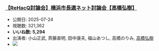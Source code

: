 ### [【ReHacQ討論会】横浜市長選ネット討論会【高橋弘樹】](https://www.youtube.com/watch?v=V41r2Xbmy2Y)
-   公開日: 2025-07-24
-   視聴数: 321,362
-   **いいね数: 5,294**
-   出演者: 小山正武, 斉藤直明, 田中康夫, 福山あつし, 高橋のりみ, [高橋弘樹](/rehacq_fan/people/高橋弘樹 "wikilink")
- [![](https://img.youtube.com/vi/V41r2Xbmy2Y/hqdefault.jpg)](https://www.youtube.com/watch?v=V41r2Xbmy2Y)
